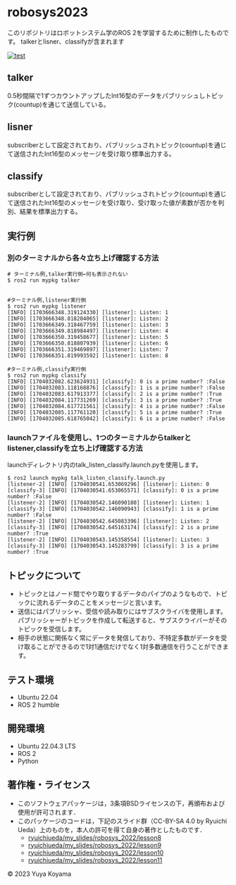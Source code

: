 # robosys2023
このリポジトリはロボットシステム学のROS 2を学習するために制作したものです。
talkerとlisner、classifyが含まれます

[![test](https://github.com/YuyaKoyama-CIT/mypkg/actions/workflows/test.yml/badge.svg)](https://github.com/YuyaKoyama-CIT/mypkg/actions/workflows/test.yml)

## talker
0.5秒間隔で1ずつカウントアップしたInt16型のデータをパブリッシュしトピック(countup)を通じて送信している。

## lisner
subscriberとして設定されており、パブリッシュされトピック(countup)を通じて送信されたInt16型のメッセージを受け取り標準出力する。

## classify
subscriberとして設定されており、パブリッシュされトピック(countup)を通じて送信されたInt16型のメッセージを受け取り、受け取った値が素数が否かを判別、結果を標準出力する。

## 実行例
### 別のターミナルから各々立ち上げ確認する方法

```
# ターミナル例,talker実行側←何も表示されない
$ ros2 run mypkg talker


#ターミナル例,listener実行側
$ ros2 run mypkg listener
[INFO] [1703666348.319124330] [listener]: Listen: 1
[INFO] [1703666348.818284065] [listener]: Listen: 2
[INFO] [1703666349.318467759] [listener]: Listen: 3
[INFO] [1703666349.818984497] [listener]: Listen: 4
[INFO] [1703666350.319458677] [listener]: Listen: 5
[INFO] [1703666350.818807939] [listener]: Listen: 6
[INFO] [1703666351.319469897] [listener]: Listen: 7
[INFO] [1703666351.819993592] [listener]: Listen: 8

#ターミナル例,classify実行側
$ ros2 run mypkg classify
[INFO] [1704032082.623624931] [classify]: 0 is a prime number? :False
[INFO] [1704032083.118168876] [classify]: 1 is a prime number? :False
[INFO] [1704032083.617913377] [classify]: 2 is a prime number? :True
[INFO] [1704032084.117731269] [classify]: 3 is a prime number? :True
[INFO] [1704032084.617721561] [classify]: 4 is a prime number? :False
[INFO] [1704032085.117761120] [classify]: 5 is a prime number? :True
[INFO] [1704032085.618765042] [classify]: 6 is a prime number? :False
```
### launchファイルを使用し、1つのターミナルからtalkerとlistener,classifyを立ち上げ確認する方法
launchディレクトリ内のtalk_listen_classify.launch.pyを使用します。
```
$ ros2 launch mypkg talk_listen_classify.launch.py
[listener-2] [INFO] [1704030541.653069296] [listener]: Listen: 0
[classify-3] [INFO] [1704030541.653065571] [classify]: 0 is a prime number? :False
[listener-2] [INFO] [1704030542.146090180] [listener]: Listen: 1
[classify-3] [INFO] [1704030542.146090943] [classify]: 1 is a prime number? :False
[listener-2] [INFO] [1704030542.645083396] [listener]: Listen: 2
[classify-3] [INFO] [1704030542.645163174] [classify]: 2 is a prime number? :True
[listener-2] [INFO] [1704030543.145358554] [listener]: Listen: 3
[classify-3] [INFO] [1704030543.145283799] [classify]: 3 is a prime number? :True
```

## トピックについて
* トピックとはノード間でやり取りするデータのパイプのようなもので、トピックに流れるデータのことをメッセージと言います。
* 送信にはパブリッシャ、受信や読み取りにはサブスクライバを使用します。パブリッシャーがトピックを作成して転送すると、サブスクライバーがそのトピックを受信します。
* 相手の状態に関係なく常にデータを発信しており、不特定多数がデータを受け取ることができるので1対1通信だけでなく1対多数通信を行うことができます。 

## テスト環境
* Ubuntu 22.04
* ROS 2 humble

## 開発環境
* Ubuntu 22.04.3 LTS
* ROS 2
* Python

## 著作権・ライセンス
* このソフトウェアパッケージは，3条項BSDライセンスの下，再頒布および使用が許可されます．
* このパッケージのコードは，下記のスライド群（CC-BY-SA 4.0 by Ryuichi Ueda）上のものを，本人の許可を得て自身の著作としたものです．
    * [ryuichiueda/my_slides/robosys_2022/lesson8](https://github.com/ryuichiueda/my_slides/blob/master/robosys_2022/lesson8.md)
    * [ryuichiueda/my_slides/robosys_2022/lesson9](https://github.com/ryuichiueda/my_slides/blob/master/robosys_2022/lesson9.md)
    * [ryuichiueda/my_slides/robosys_2022/lesson10](https://github.com/ryuichiueda/my_slides/blob/master/robosys_2022/lesson10.md)
    * [ryuichiueda/my_slides/robosys_2022/lesson11](https://github.com/ryuichiueda/my_slides/blob/master/robosys_2022/lesson11.md)

© 2023 Yuya Koyama
